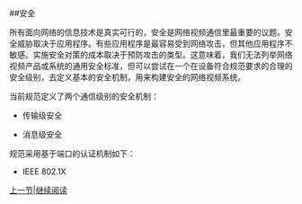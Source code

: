 ##安全

所有面向网络的信息技术是真实可行的，安全是网络视频通信里最重要的议题。安全威胁取决于应用程序。有些应用程序是最容易受到网络攻击，但其他应用程序不敏感。实施安全对策的成本取决于预防攻击的类型。这意味着，我们无法列举网络视频产品或系统的通用安全标准，但可以尝试在一个在设备符合规范要求的合理的安全级别，去定义基本的安全机制，用来构建安全的网络视频系统。

当前规范定义了两个通信级别的安全机制：
* 传输级安全

* 消息级安全

规范采用基于端口的认证机制如下：
* IEEE 802.1X

[上一节](09.12.13)|[继续阅读](10.01)



